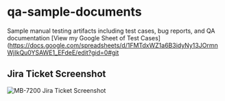 # qa-sample-documents
Sample manual testing artifacts including test cases, bug reports, and QA documentation
[View my Google Sheet of Test Cases](https://docs.google.com/spreadsheets/d/1FMTdxWZ1a6B3idyNy13JOrmnWjIkQu0YSAWE1_EFdeE/edit?gid=0#git
## Jira Ticket Screenshot

![MB-7200 Jira Ticket Screenshot](MB-7200_JiraTicket.png)
